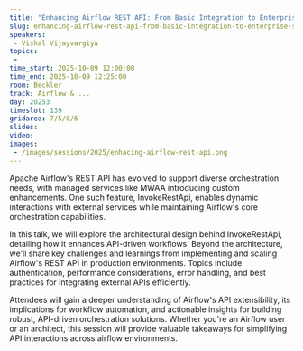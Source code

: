```yaml
---
title: "Enhancing Airflow REST API: From Basic Integration to Enterprise Scale"
slug: enhancing-airflow-rest-api-from-basic-integration-to-enterprise-scale
speakers:
 - Vishal Vijayvargiya
topics:
 - 
time_start: 2025-10-09 12:00:00
time_end: 2025-10-09 12:25:00
room: Beckler
track: Airflow & ...
day: 20253
timeslot: 139
gridarea: 7/5/8/6
slides:
video:
images:
 - /images/sessions/2025/enhacing-airflow-rest-api.png
---
```


Apache Airflow's REST API has evolved to support diverse orchestration needs, with managed services like MWAA introducing custom enhancements. One such feature, InvokeRestApi, enables dynamic interactions with external services while maintaining Airflow's core orchestration capabilities.

In this talk, we will explore the architectural design behind InvokeRestApi, detailing how it enhances API-driven workflows. Beyond the architecture, we'll share key challenges and learnings from implementing and scaling Airflow's REST API in production environments. Topics include authentication, performance considerations, error handling, and best practices for integrating external APIs efficiently.

Attendees will gain a deeper understanding of Airflow's API extensibility, its implications for workflow automation, and actionable insights for building robust, API-driven orchestration solutions. Whether you're an Airflow user or an architect, this session will provide valuable takeaways for simplifying API interactions across airflow environments.